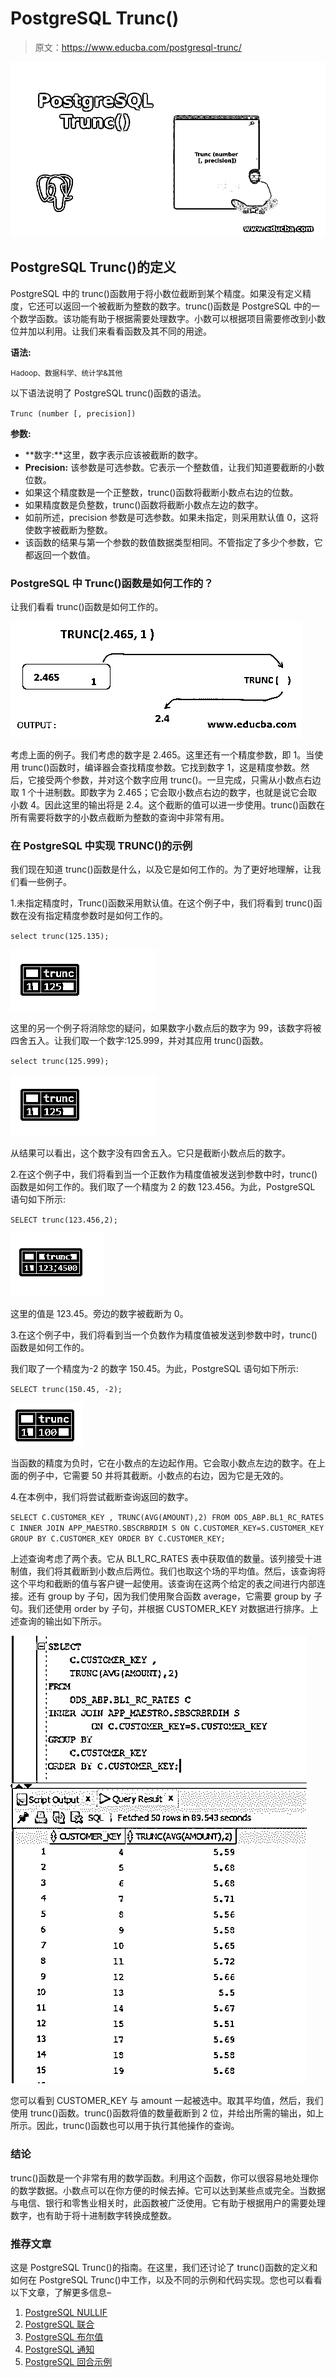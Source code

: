 # PostgreSQL Trunc()

> 原文：<https://www.educba.com/postgresql-trunc/>

![PostgreSQL Trunc()](img/3f52374c1df424b7c54fd51c7f955102.png "PostgreSQL Trunc()")



## PostgreSQL Trunc()的定义

PostgreSQL 中的 trunc()函数用于将小数位截断到某个精度。如果没有定义精度，它还可以返回一个被截断为整数的数字。trunc()函数是 PostgreSQL 中的一个数学函数。该功能有助于根据需要处理数字。小数可以根据项目需要修改到小数位并加以利用。让我们来看看函数及其不同的用途。

**语法:**

<small>Hadoop、数据科学、统计学&其他</small>

以下语法说明了 PostgreSQL trunc()函数的语法。

`Trunc (number [, precision])`

**参数:**

*   **数字:**这里，数字表示应该被截断的数字。
*   **Precision:** 该参数是可选参数。它表示一个整数值，让我们知道要截断的小数位数。
*   如果这个精度数是一个正整数，trunc()函数将截断小数点右边的位数。
*   如果精度数是负整数，trunc()函数将截断小数点左边的数字。
*   如前所述，precision 参数是可选参数。如果未指定，则采用默认值 0，这将使数字被截断为整数。
*   该函数的结果与第一个参数的数值数据类型相同。不管指定了多少个参数，它都返回一个数值。

### PostgreSQL 中 Trunc()函数是如何工作的？

让我们看看 trunc()函数是如何工作的。

![How Trunc() Function Works in PostgreSQL](img/1277df6a7cda2cdf83dba62d9cf9a3d6.png)



考虑上面的例子。我们考虑的数字是 2.465。这里还有一个精度参数，即 1。当使用 trunc()函数时，编译器会查找精度参数。它找到数字 1，这是精度参数。然后，它接受两个参数，并对这个数字应用 trunc()。一旦完成，只需从小数点右边取 1 个十进制数。即数字为 2.465；它会取小数点右边的数字，也就是说它会取小数 4。因此这里的输出将是 2.4。这个截断的值可以进一步使用。trunc()函数在所有需要将数字的小数点截断为整数的查询中非常有用。

### 在 PostgreSQL 中实现 TRUNC()的示例

我们现在知道 trunc()函数是什么，以及它是如何工作的。为了更好地理解，让我们看一些例子。

1.未指定精度时，Trunc()函数采用默认值。在这个例子中，我们将看到 trunc()函数在没有指定精度参数时是如何工作的。

`select trunc(125.135);`

![PostgreSQL Trunc()-1.1](img/631eac74e4356b76011fd772005e85f9.png "PostgreSQL Trunc()-1.1")



这里的另一个例子将消除您的疑问，如果数字小数点后的数字为 99，该数字将被四舍五入。让我们取一个数字:125.999，并对其应用 trunc()函数。

`select trunc(125.999);`

![Output-1.2](img/40cc63f5468d2cf36c35eca4eda3ae97.png "PostgreSQL Trunc()-1.1")



从结果可以看出，这个数字没有四舍五入。它只是截断小数点后的数字。

2.在这个例子中，我们将看到当一个正数作为精度值被发送到参数中时，trunc()函数是如何工作的。我们取了一个精度为 2 的数 123.456。为此，PostgreSQL 语句如下所示:

`SELECT trunc(123.456,2);`

![PostgreSQL Trunc()-1.3](img/b70f8c4cff0df5d88a41d5f136ecb651.png "PostgreSQL Trunc()-1.3")



这里的值是 123.45。旁边的数字被截断为 0。

3.在这个例子中，我们将看到当一个负数作为精度值被发送到参数中时，trunc()函数是如何工作的。

我们取了一个精度为-2 的数字 150.45。为此，PostgreSQL 语句如下所示:

`SELECT trunc(150.45, -2);`

![Output-1.4](img/1f176a3946ad8041c3b8d934443f6dc9.png "Output-1.4")



当函数的精度为负时，它在小数点的左边起作用。它会取小数点左边的数字。在上面的例子中，它需要 50 并将其截断。小数点的右边，因为它是无效的。

4.在本例中，我们将尝试截断查询返回的数字。

`SELECT
C.CUSTOMER_KEY ,
TRUNC(AVG(AMOUNT),2)
FROM
ODS_ABP.BL1_RC_RATES C
INNER JOIN APP_MAESTRO.SBSCRBRDIM S
ON C.CUSTOMER_KEY=S.CUSTOMER_KEY
GROUP BY
C.CUSTOMER_KEY
ORDER BY C.CUSTOMER_KEY;`

上述查询考虑了两个表。它从 BL1_RC_RATES 表中获取值的数量。该列接受十进制值，我们将其截断到小数点后两位。我们也取这个场的平均值。然后，该查询将这个平均和截断的值与客户键一起使用。该查询在这两个给定的表之间进行内部连接。还有 group by 子句，因为我们使用聚合函数 average，它需要 group by 子句。我们还使用 order by 子句，并根据 CUSTOMER_KEY 对数据进行排序。上述查询的输出如下所示。

![Output-1.5](img/a915456e8c214257c52d46cc0cf684a2.png "Output-1.5")



您可以看到 CUSTOMER_KEY 与 amount 一起被选中。取其平均值，然后，我们使用 trunc()函数。trunc()函数将值的数量截断到 2 位，并给出所需的输出，如上所示。因此，trunc()函数也可以用于执行其他操作的查询。

### 结论

trunc()函数是一个非常有用的数学函数。利用这个函数，你可以很容易地处理你的数学数据。小数点可以在你方便的时候去掉。它可以达到某些点或完全。当数据与电信、银行和零售业相关时，此函数被广泛使用。它有助于根据用户的需要处理数字，也有助于将十进制数字转换成整数。

### 推荐文章

这是 PostgreSQL Trunc()的指南。在这里，我们还讨论了 trunc()函数的定义和如何在 PostgreSQL Trunc()中工作，以及不同的示例和代码实现。您也可以看看以下文章，了解更多信息–

1.  [PostgreSQL NULLIF](https://www.educba.com/postgresql-nullif/)
2.  [PostgreSQL 联合](https://www.educba.com/postgresql-coalesce/)
3.  [PostgreSQL 布尔值](https://www.educba.com/postgresql-boolean/)
4.  [PostgreSQL 通知](https://www.educba.com/postgresql-notify/)
5.  [PostgreSQL 回合示例](https://www.educba.com/postgresql-round/)